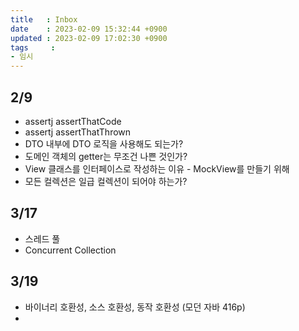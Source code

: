 ```yaml
---
title   : Inbox 
date    : 2023-02-09 15:32:44 +0900
updated : 2023-02-09 17:02:30 +0900
tags     : 
- 임시
---
```

## 2/9
- assertj assertThatCode
- assertj assertThatThrown
- DTO 내부에 DTO 로직을 사용해도 되는가?
- 도메인 객체의 getter는 무조건 나쁜 것인가?
- View 클래스를 인터페이스로 작성하는 이유 - MockView를 만들기 위해
- 모든 컬렉션은 일급 컬렉션이 되어야 하는가?

## 3/17
- 스레드 풀
- Concurrent Collection

## 3/19
- 바이너리 호환성, 소스 호환성, 동작 호환성 (모던 자바 416p)
- 